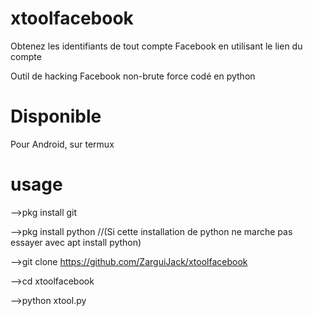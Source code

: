 # xtoolfacebook
Obtenez les identifiants de tout compte Facebook en utilisant le lien du compte

Outil de hacking Facebook non-brute force codé en python

# Disponible
Pour Android, sur termux

# usage
-->pkg install git

-->pkg install python 
  //(Si cette installation de python ne marche pas essayer avec  apt install python)

-->git clone https://github.com/ZarguiJack/xtoolfacebook

-->cd xtoolfacebook

-->python xtool.py
